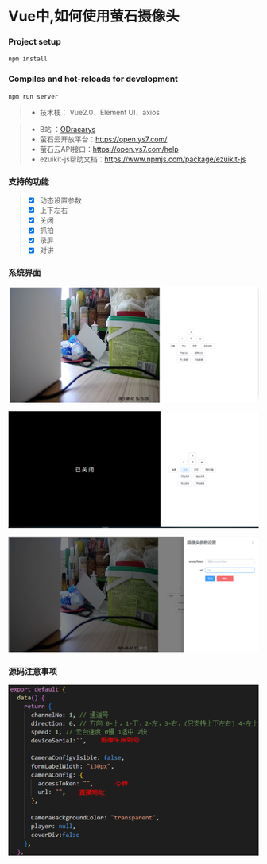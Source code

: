 # Vue中,如何使用萤石摄像头

### Project setup

```
npm install
```

### Compiles and hot-reloads for development

```
npm run server
```



> - 技术栈： Vue2.0、Element UI、axios

> - B站 ：[ODracarys](https://www.bilibili.com/video/BV1mj41197K3/?spm_id_from=333.337.search-card.all.click)
> - 萤石云开放平台：https://open.ys7.com/
> - 萤石云API接口：https://open.ys7.com/help 
> - ezuikit-js帮助文档：https://www.npmjs.com/package/ezuikit-js



### 支持的功能

> - [x] 动态设置参数
> - [x] 上下左右
> - [x] 关闭
> - [x] 抓拍
> - [x] 录屏
> - [x] 对讲



### 系统界面

![](/camera/img/camera.png)

![](/camera/img/close.png)

![](/camera/img/dialog.png)



### 源码注意事项

![](/camera/img/code.png)

